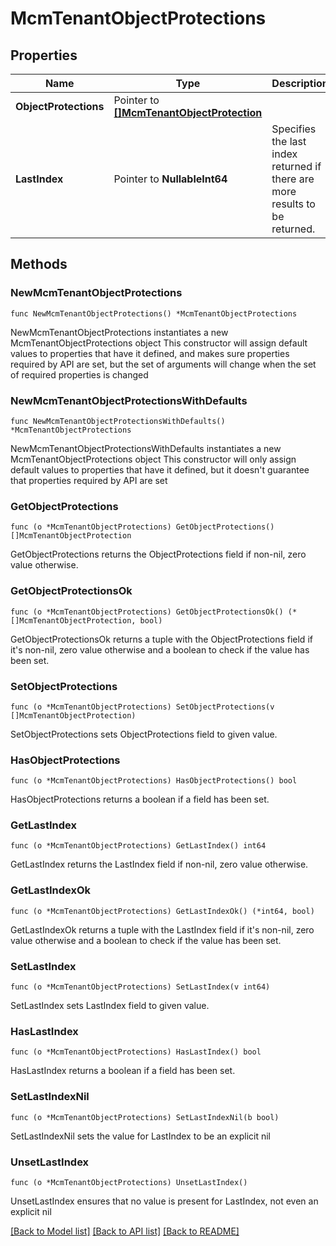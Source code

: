 # McmTenantObjectProtections

## Properties

Name | Type | Description | Notes
------------ | ------------- | ------------- | -------------
**ObjectProtections** | Pointer to [**[]McmTenantObjectProtection**](McmTenantObjectProtection.md) |  | [optional] 
**LastIndex** | Pointer to **NullableInt64** | Specifies the last index returned if there are more results to be returned. | [optional] 

## Methods

### NewMcmTenantObjectProtections

`func NewMcmTenantObjectProtections() *McmTenantObjectProtections`

NewMcmTenantObjectProtections instantiates a new McmTenantObjectProtections object
This constructor will assign default values to properties that have it defined,
and makes sure properties required by API are set, but the set of arguments
will change when the set of required properties is changed

### NewMcmTenantObjectProtectionsWithDefaults

`func NewMcmTenantObjectProtectionsWithDefaults() *McmTenantObjectProtections`

NewMcmTenantObjectProtectionsWithDefaults instantiates a new McmTenantObjectProtections object
This constructor will only assign default values to properties that have it defined,
but it doesn't guarantee that properties required by API are set

### GetObjectProtections

`func (o *McmTenantObjectProtections) GetObjectProtections() []McmTenantObjectProtection`

GetObjectProtections returns the ObjectProtections field if non-nil, zero value otherwise.

### GetObjectProtectionsOk

`func (o *McmTenantObjectProtections) GetObjectProtectionsOk() (*[]McmTenantObjectProtection, bool)`

GetObjectProtectionsOk returns a tuple with the ObjectProtections field if it's non-nil, zero value otherwise
and a boolean to check if the value has been set.

### SetObjectProtections

`func (o *McmTenantObjectProtections) SetObjectProtections(v []McmTenantObjectProtection)`

SetObjectProtections sets ObjectProtections field to given value.

### HasObjectProtections

`func (o *McmTenantObjectProtections) HasObjectProtections() bool`

HasObjectProtections returns a boolean if a field has been set.

### GetLastIndex

`func (o *McmTenantObjectProtections) GetLastIndex() int64`

GetLastIndex returns the LastIndex field if non-nil, zero value otherwise.

### GetLastIndexOk

`func (o *McmTenantObjectProtections) GetLastIndexOk() (*int64, bool)`

GetLastIndexOk returns a tuple with the LastIndex field if it's non-nil, zero value otherwise
and a boolean to check if the value has been set.

### SetLastIndex

`func (o *McmTenantObjectProtections) SetLastIndex(v int64)`

SetLastIndex sets LastIndex field to given value.

### HasLastIndex

`func (o *McmTenantObjectProtections) HasLastIndex() bool`

HasLastIndex returns a boolean if a field has been set.

### SetLastIndexNil

`func (o *McmTenantObjectProtections) SetLastIndexNil(b bool)`

 SetLastIndexNil sets the value for LastIndex to be an explicit nil

### UnsetLastIndex
`func (o *McmTenantObjectProtections) UnsetLastIndex()`

UnsetLastIndex ensures that no value is present for LastIndex, not even an explicit nil

[[Back to Model list]](../README.md#documentation-for-models) [[Back to API list]](../README.md#documentation-for-api-endpoints) [[Back to README]](../README.md)


